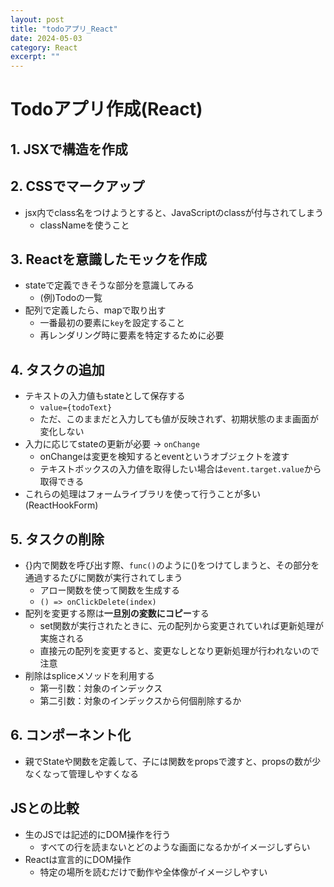 ```yaml
---
layout: post
title: "todoアプリ_React"
date: 2024-05-03
category: React
excerpt: ""
---
```

# Todoアプリ作成(React)

## 1. JSXで構造を作成

## 2. CSSでマークアップ

- jsx内でclass名をつけようとすると、JavaScriptのclassが付与されてしまう
  - classNameを使うこと

## 3. Reactを意識したモックを作成

- stateで定義できそうな部分を意識してみる
  - (例)Todoの一覧
- 配列で定義したら、mapで取り出す
  - 一番最初の要素に`key`を設定すること
  - 再レンダリング時に要素を特定するために必要

## 4. タスクの追加

- テキストの入力値もstateとして保存する
  - `value={todoText}`
  - ただ、このままだと入力しても値が反映されず、初期状態のまま画面が変化しない
- 入力に応じてstateの更新が必要 -> `onChange`
  - onChangeは変更を検知するとeventというオブジェクトを渡す
  - テキストボックスの入力値を取得したい場合は`event.target.value`から取得できる
- これらの処理はフォームライブラリを使って行うことが多い(ReactHookForm)

## 5. タスクの削除

- {}内で関数を呼び出す際、`func()`のように()をつけてしまうと、その部分を通過するたびに関数が実行されてしまう
  - アロー関数を使って関数を生成する
  - `() => onClickDelete(index)`
- 配列を変更する際は**一旦別の変数にコピー**する
  - set関数が実行されたときに、元の配列から変更されていれば更新処理が実施される
  - 直接元の配列を変更すると、変更なしとなり更新処理が行われないので注意
- 削除はspliceメソッドを利用する
  - 第一引数：対象のインデックス
  - 第二引数：対象のインデックスから何個削除するか

## 6. コンポーネント化
- 親でStateや関数を定義して、子には関数をpropsで渡すと、propsの数が少なくなって管理しやすくなる


## JSとの比較

- 生のJSでは記述的にDOM操作を行う
  - すべての行を読まないとどのような画面になるかがイメージしずらい
- Reactは宣言的にDOM操作
  - 特定の場所を読むだけで動作や全体像がイメージしやすい
